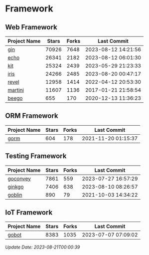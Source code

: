 # Framework

## Web Framework
| Project Name | Stars | Forks | Last Commit |
| ------------ | ----- | ----- | ----------- |
| [gin](https://github.com/gin-gonic/gin) | 70926 | 7648 | 2023-08-12 14:21:56 |
| [echo](https://github.com/labstack/echo) | 26341 | 2182 | 2023-08-12 06:01:30 |
| [kit](https://github.com/go-kit/kit) | 25324 | 2439 | 2023-05-29 21:23:33 |
| [iris](https://github.com/kataras/iris) | 24266 | 2485 | 2023-08-20 00:47:17 |
| [revel](https://github.com/revel/revel) | 12958 | 1414 | 2022-04-12 20:53:30 |
| [martini](https://github.com/go-martini/martini) | 11607 | 1136 | 2017-01-21 21:58:54 |
| [beego](https://github.com/astaxie/beego) | 655 | 170 | 2020-12-13 11:36:23 |

## ORM Framework
| Project Name | Stars | Forks | Last Commit |
| ------------ | ----- | ----- | ----------- |
| [gorm](https://github.com/jinzhu/gorm) | 604 | 178 | 2021-11-20 01:15:37 |

## Testing Framework
| Project Name | Stars | Forks | Last Commit |
| ------------ | ----- | ----- | ----------- |
| [goconvey](https://github.com/smartystreets/goconvey) | 7861 | 559 | 2023-07-27 16:57:29 |
| [ginkgo](https://github.com/onsi/ginkgo) | 7406 | 638 | 2023-08-10 08:26:57 |
| [goblin](https://github.com/franela/goblin) | 890 | 79 | 2021-10-03 14:34:22 |

## IoT Framework
| Project Name | Stars | Forks | Last Commit |
| ------------ | ----- | ----- | ----------- |
| [gobot](https://github.com/hybridgroup/gobot) | 8383 | 1035 | 2023-07-07 07:09:02 |

*Update Date: 2023-08-21T00:00:39*